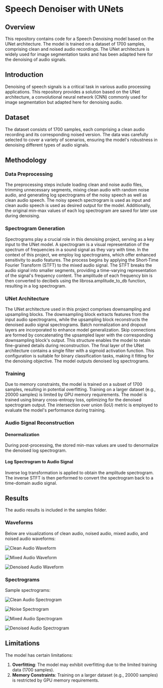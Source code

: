 # Speech Denoiser with UNets

## Overview

This repository contains code for a Speech Denoising model based on the UNet architecture. The model is trained on a dataset of 1700 samples, comprising clean and noised audio recordings. The UNet architecture is widely used for image segmentation tasks and has been adapted here for the denoising of audio signals.

## Introduction

Denoising of speech signals is a critical task in various audio processing applications. This repository provides a solution based on the UNet architecture, a convolutional neural network (CNN) commonly used for image segmentation but adapted here for denoising audio.

## Dataset

The dataset consists of 1700 samples, each comprising a clean audio recording and its corresponding noised version. The data was carefully selected to cover a variety of scenarios, ensuring the model's robustness in denoising different types of audio signals.

## Methodology

### Data Preprocessing

The preprocessing steps include loading clean and noise audio files, trimming unnecessary segments, mixing clean audio with random noise audio, and generating log spectrograms of the noisy speech as well as clean audio speech. The noisy speech spectrogram is used as input and clean audio speech is used as desired output for the model. Additionally, the original min-max values of each log spectrogram are saved for later use during denoising.

### Spectrogram Generation
Spectrograms play a crucial role in this denoising project, serving as a key input to the UNet model. A spectrogram is a visual representation of the spectrum of frequencies in a sound signal as they vary with time. In the context of this project, we employ log spectrograms, which offer enhanced sensitivity to audio features.
The process begins by applying the Short-Time Fourier Transform (STFT) to the mixed audio signal. The STFT breaks the audio signal into smaller segments, providing a time-varying representation of the signal's frequency content. The amplitude of each frequency bin is then converted to decibels using the librosa.amplitude_to_db function, resulting in a log spectrogram.

### UNet Architecture

The UNet architecture used in this project comprises downsampling and upsampling blocks. The downsampling block extracts features from the input audio spectrograms, while the upsampling block reconstructs the denoised audio signal spectrograms. Batch normalization and dropout layers are incorporated to enhance model generalization. Skip connections are formed by concatenating the upsampled layer with the corresponding downsampling block's output. This structure enables the model to retain fine-grained details during reconstruction. The final layer of the UNet architecture contains a single filter with a sigmoid activation function. This configuration is suitable for binary classification tasks, making it fitting for the denoising objective. The model outputs denoised log spectrograms.

### Training

Due to memory constraints, the model is trained on a subset of 1700 samples, resulting in potential overfitting. Training on a larger dataset (e.g., 20000 samples) is limited by GPU memory requirements. The model is trained using binary cross-entropy loss, optimizing for the denoised spectrogram output. The intersection over union (IoU) metric is employed to evaluate the model's performance during training.

### Audio Signal Reconstruction

#### Denormalization

During post-processing, the stored min-max values are used to denormalize the denoised log spectrogram.

#### Log Spectrogram to Audio Signal

Inverse log transformation is applied to obtain the amplitude spectrogram. The inverse STFT is then performed to convert the spectrogram back to a time-domain audio signal.

## Results
The audio results is included in the samples folder.

### Waveforms

Below are visualizations of clean audio, noised audio, mixed audio, and noised audio waveforms:

![Clean Audio Waveform](images/clean_audio_waveform.png)

![Mixed Audio Waveform](images/mixed_audio_waveform.png)

![Denoised Audio Waveform](images/contructed_audio_waveform.png)

### Spectrograms

Sample spectrograms:

![Clean Audio Spectrogram](images/clean_audio_spectrogram.png)

![Noise Spectrogram](images/noise_audio_spectrogram.png)

![Mixed Audio Spectrogram](images/mixed_audio_spectrogram.png)

![Denoised Audio Spectrogram](images/contructed_audio_from_model.png)

## Limitations

The model has certain limitations:

1. **Overfitting**: The model may exhibit overfitting due to the limited training data (1700 samples).
2. **Memory Constraints**: Training on a larger dataset (e.g., 20000 samples) is restricted by GPU memory requirements.


